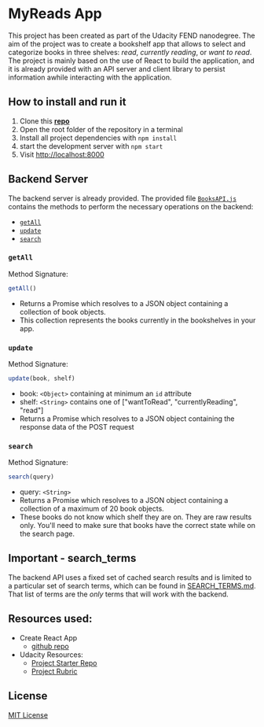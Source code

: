 # MyReads App

This project has been created as part of the Udacity FEND nanodegree. The aim of the project was to create a bookshelf app that allows  to select and categorize books in three shelves: _read_,  _currently reading_, or _want to read_. The project is mainly based on the use of  React to build the application, and it is already provided with an API server and client library  to persist information awhile interacting with the application.



## How to install and run it 

1. Clone this **[repo](https://github.com/ElisaCovato/MyReads-App---FEND-nanodegree.git)**
2. Open the root folder of the repository in a terminal
3. Install all project dependencies with `npm install`
4. start the development server with `npm start`
5. Visit [http://localhost:8000](http://localhost:3000)

## Backend Server

The backend server is already provided. The provided file [`BooksAPI.js`](src/BooksAPI.js) contains the methods  to perform the necessary operations on the backend:

* [`getAll`](#getall)
* [`update`](#update)
* [`search`](#search)

### `getAll`

Method Signature:

```js
getAll()
```

* Returns a Promise which resolves to a JSON object containing a collection of book objects.
* This collection represents the books currently in the bookshelves in your app.

### `update`

Method Signature:

```js
update(book, shelf)
```

* book: `<Object>` containing at minimum an `id` attribute
* shelf: `<String>` contains one of ["wantToRead", "currentlyReading", "read"]  
* Returns a Promise which resolves to a JSON object containing the response data of the POST request

### `search`

Method Signature:

```js
search(query)
```

* query: `<String>`
* Returns a Promise which resolves to a JSON object containing a collection of a maximum of 20 book objects.
* These books do not know which shelf they are on. They are raw results only. You'll need to make sure that books have the correct state while on the search page.


## Important - search_terms
The backend API uses a fixed set of cached search results and is limited to a particular set of search terms, which can be found in [SEARCH_TERMS.md](SEARCH_TERMS.md). That list of terms are the _only_ terms that will work with the backend.

## Resources used:

- Create React App
    - [github repo](https://github.com/facebookincubator/create-react-app)
- Udacity Resources: 
    - [Project Starter Repo](https://github.com/udacity/reactnd-project-myreads-starter)
    - [Project Rubric](https://review.udacity.com/#!/rubrics/918/view)


## License
[MIT License](LICENSE.MIT)